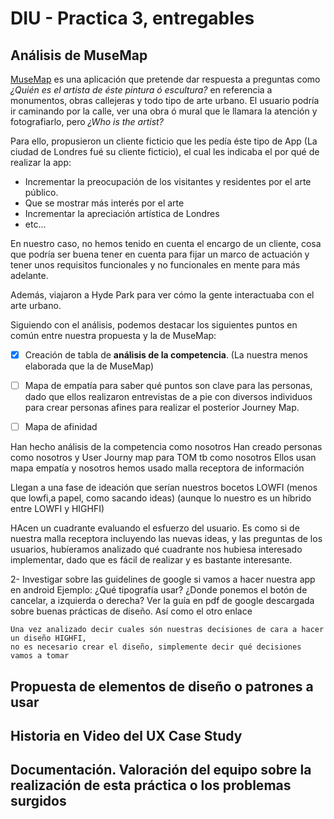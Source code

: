 # DIU - Practica 3, entregables

## Análisis de MuseMap   

[MuseMap](https://blog.prototypr.io/musemap-street-art-app-ux-case-study-9bec6a99823b) es una aplicación que pretende dar respuesta a preguntas como *¿Quién es el artista de éste pintura ó escultura?* en referencia a monumentos, obras callejeras y todo tipo de arte urbano. El usuario podría ir caminando por la calle, ver una obra ó mural que le llamara la atención y fotografiarlo, pero *¿Who is the artist?*

Para ello, propusieron un cliente ficticio que les pedía éste tipo de App (La ciudad de Londres fué su cliente ficticio), el cual les indicaba el por qué de realizar la app:
- Incrementar la preocupación de los visitantes y residentes por el arte público.
- Que se mostrar más interés por el arte
- Incrementar la apreciación artística de Londres 
- etc...

En nuestro caso, no hemos tenido en cuenta el encargo de un cliente, cosa que podría ser buena tener en cuenta para fijar un marco de actuación y tener unos requisitos funcionales y no funcionales en mente para más adelante. 

Además, viajaron a Hyde Park para ver cómo la gente interactuaba con el arte urbano.

Siguiendo con el análisis, podemos destacar los siguientes puntos en común entre nuestra propuesta y la de MuseMap:

- [x] Creación de tabla de __análisis de la competencia__. (La nuestra menos elaborada que la de MuseMap)
- [ ] Mapa de empatía para saber qué puntos son clave para las personas, dado que ellos realizaron entrevistas de a pie con diversos individuos para crear personas afines para realizar el posterior Journey Map.
- [ ] Mapa de afinidad


Han hecho análisis de la competencia como nosotros
Han creado personas como nosotros y User Journy map para TOM tb como nosotros
Ellos usan mapa empatía y nosotros hemos usado malla receptora de información

Llegan a una fase de ideación que serían nuestros bocetos LOWFI (menos que lowfi,a papel, como sacando ideas) (aunque lo nuestro es un híbrido entre LOWFI y HIGHFI)

HAcen un cuadrante evaluando el esfuerzo del usuario. Es como si de nuestra malla receptora incluyendo las nuevas ideas, y las preguntas de los usuarios, hubíeramos analizado qué cuadrante nos hubiesa interesado implementar, dado que es fácil de realizar y es bastante interesante.

2-
Investigar sobre las guidelines de google si vamos a hacer nuestra app en android
Ejemplo:
	¿Qué tipografía usar?
	¿Donde ponemos el botón de cancelar, a izquierda o derecha?
	Ver la guía en pdf de google descargada sobre buenas prácticas de diseño.
	Así como el otro enlace

	Una vez analizado decir cuales són nuestras decisiones de cara a hacer un diseño HIGHFI,
	no es necesario crear el diseño, simplemente decir qué decisiones vamos a tomar

## Propuesta de elementos de diseño o patrones a usar 


## Historia en Video del UX Case Study


## Documentación. Valoración del equipo sobre la realización de esta práctica o los problemas surgidos
 
